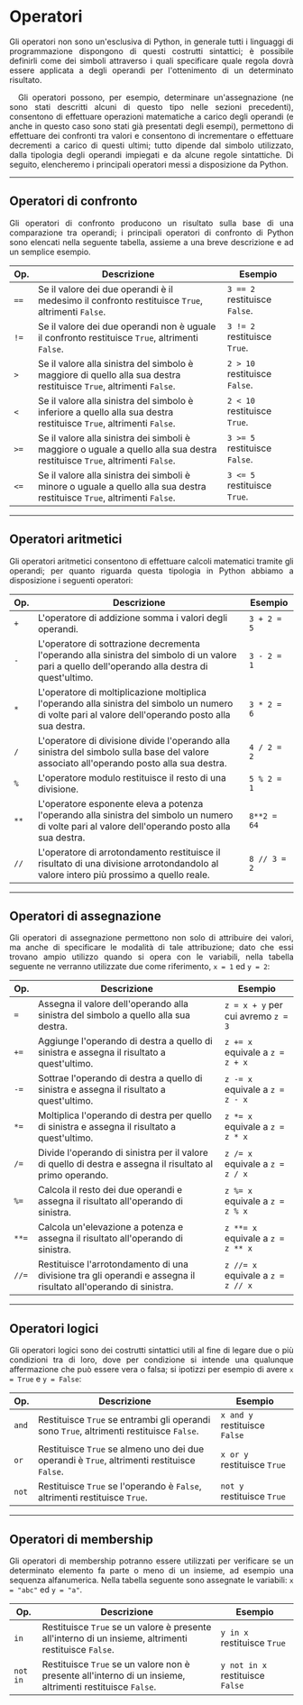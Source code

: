 # Operatori

<div style="text-align: justify;">
Gli operatori non sono un'esclusiva di Python, in generale tutti i linguaggi di programmazione dispongono di questi costrutti sintattici; è possibile definirli come dei simboli attraverso i quali specificare quale regola dovrà essere applicata a degli operandi per l'ottenimento di un determinato risultato. <br>

&nbsp; Gli operatori possono, per esempio, determinare un'assegnazione (ne sono stati descritti alcuni di questo tipo nelle sezioni precedenti), consentono di effettuare operazioni matematiche a carico degli operandi (e anche in questo caso sono stati già presentati degli esempi), permettono di effettuare dei confronti tra valori e consentono di incrementare o effettuare decrementi a carico di questi ultimi; tutto dipende dal simbolo utilizzato, dalla tipologia degli operandi impiegati e da alcune regole sintattiche. Di seguito, elencheremo i principali operatori messi a disposizione da Python.
</div>

------
## Operatori di confronto

<div style="text-align: justify;">
Gli operatori di confronto producono un risultato sulla base di una comparazione tra operandi; i principali operatori di confronto di Python sono elencati nella seguente tabella, assieme a una breve descrizione e ad un semplice esempio.
</div>

| **Op.** | **Descrizione** | **Esempio** |
| -- | -- | -- |
| <code>==</code> | Se il valore dei due operandi è il medesimo il confronto restituisce <code>True</code>, altrimenti <code>False</code>. | <code>3 == 2</code> restituisce <code>False</code>. |
| <code>!=</code> | Se il valore dei due operandi non è uguale il confronto restituisce <code>True</code>, altrimenti <code>False</code>. | <code>3 != 2</code> restituisce <code>True</code>. |
| <code>></code> | Se il valore alla sinistra del simbolo è maggiore di quello alla sua destra restituisce <code>True</code>, altrimenti <code>False</code>. | <code>2 > 10</code> restituisce <code>False</code>. |
| <code><</code> | Se il valore alla sinistra del simbolo è inferiore a quello alla sua destra restituisce <code>True</code>, altrimenti <code>False</code>. | <code>2 < 10</code> restituisce <code>True</code>. |
| <code>>=</code> | Se il valore alla sinistra dei simboli è maggiore o uguale a quello alla sua destra restituisce <code>True</code>, altrimenti <code>False</code>. | <code>3 >= 5</code> restituisce <code>False</code>. |
| <code><=</code> | Se il valore alla sinistra dei simboli è minore o uguale a quello alla sua destra restituisce <code>True</code>, altrimenti <code>False</code>. | <code>3 <= 5</code> restituisce <code>True</code>. |

------
## Operatori aritmetici

<div style="text-align: justify;">
Gli operatori aritmetici consentono di effettuare calcoli matematici tramite gli operandi; per quanto riguarda questa tipologia in Python abbiamo a disposizione i seguenti operatori:
</div>

| **Op.** | **Descrizione** | **Esempio** |
| -- | -- | -- |
| <code>+</code> | L'operatore di addizione somma i valori degli operandi. | <code>3 + 2 = 5</code> |
| <code>-</code> | L'operatore di sottrazione decrementa l'operando alla sinistra del simbolo di un valore pari a quello dell'operando alla destra di quest'ultimo. | <code>3 - 2 = 1</code> |
| <code>*</code> | L'operatore di moltiplicazione moltiplica l'operando alla sinistra del simbolo un numero di volte pari al valore dell'operando posto alla sua destra. | <code>3 * 2 = 6</code> |
| <code>/</code> | L'operatore di divisione divide l'operando alla sinistra del simbolo sulla base del valore associato all'operando posto alla sua destra. | <code>4 / 2 = 2</code> |
| <code>%</code> | L'operatore modulo restituisce il resto di una divisione. | <code>5 % 2 = 1</code> |
| <code>**</code> | L'operatore esponente eleva a potenza l'operando alla sinistra del simbolo un numero di volte pari al valore dell'operando posto alla sua destra. | <code>8**2 = 64</code> |
| <code>//</code> | L'operatore di arrotondamento restituisce il risultato di una divisione arrotondandolo al valore intero più prossimo a quello reale. | <code>8 // 3 = 2</code> |

------
## Operatori di assegnazione

<div style="text-align: justify;">
Gli operatori di assegnazione permettono non solo di attribuire dei valori, ma anche di specificare le modalità di tale attribuzione; dato che essi trovano ampio utilizzo quando si opera con le variabili, nella tabella seguente ne verranno utilizzate due come riferimento, <code>x = 1</code> ed <code>y = 2</code>:
</div>

| **Op.** | **Descrizione** | **Esempio** |
| -- | -- | -- |
| <code>=</code> | Assegna il valore dell'operando alla sinistra del simbolo a quello alla sua destra. | <code>z = x + y</code> per cui avremo <code>z = 3</code> |
| <code>+=</code> | Aggiunge l'operando di destra a quello di sinistra e assegna il risultato a quest'ultimo. | <code>z += x</code> equivale a <code>z = z + x</code> |
| <code>-=</code> | Sottrae l'operando di destra a quello di sinistra e assegna il risultato a quest'ultimo. | <code>z -= x</code> equivale a <code>z = z - x</code> |
| <code>*=</code> | Moltiplica l'operando di destra per quello di sinistra e assegna il risultato a quest'ultimo. | <code>z *= x</code> equivale a <code>z = z * x</code> |
| <code>/=</code> | Divide l'operando di sinistra per il valore di quello di destra e assegna il risultato al primo operando. | <code>z /= x</code> equivale a <code>z = z / x</code> |
| <code>%=</code> | Calcola il resto dei due operandi e assegna il risultato all'operando di sinistra. | <code>z %= x</code> equivale a <code>z = z % x</code> |
| <code>**=</code> | Calcola un'elevazione a potenza e assegna il risultato all'operando di sinistra. | <code>z \*\*= x</code> equivale a <code>z = z ** x</code> |
| <code>//=</code> | Restituisce l'arrotondamento di una divisione tra gli operandi e assegna il risultato all'operando di sinistra. | <code>z //= x</code> equivale a <code>z = z // x</code> |


------
## Operatori logici

<div style="text-align: justify;">
Gli operatori logici sono dei costrutti sintattici utili al fine di legare due o più condizioni tra di loro, dove per condizione si intende una qualunque affermazione che può essere vera o falsa; si ipotizzi per esempio di avere <code>x = True</code> e <code>y = False</code>: 
</div>

| **Op.** | **Descrizione** | **Esempio** |
| -- | -- | -- |
| <code>and</code> | Restituisce <code>True</code> se entrambi gli operandi sono <code>True</code>, altrimenti restituisce <code>False</code>. | <code>x and y</code> restituisce <code>False</code> |
| <code>or</code> | Restituisce <code>True</code> se almeno uno dei due operandi è <code>True</code>, altrimenti restituisce <code>False</code>. | <code>x or y</code> restituisce <code>True</code> |
| <code>not</code> | Restituisce <code>True</code> se l'operando è <code>False</code>, altrimenti restituisce <code>True</code>. | <code>not y</code> restituisce <code>True</code> |


------
## Operatori di membership

<div style="text-align: justify;">
Gli operatori di membership potranno essere utilizzati per verificare se un determinato elemento fa parte o meno di un insieme, ad esempio una sequenza alfanumerica. Nella tabella seguente sono assegnate le variabili: <code>x = "abc"</code> ed <code>y = "a"</code>.
</div>

| **Op.** | **Descrizione** | **Esempio** |
| -- | -- | -- |
| <code>in</code> | Restituisce <code>True</code> se un valore è presente all'interno di un insieme, altrimenti restituisce <code>False</code>. | <code>y in x</code> restituisce <code>True</code> |
| <code>not in</code> | Restituisce <code>True</code> se un valore non è presente all'interno di un insieme, altrimenti restituisce <code>False</code>. | <code>y not in x</code> restituisce <code>False</code> |


<link rel="stylesheet" href="https://maxcdn.bootstrapcdn.com/bootstrap/4.0.0/css/bootstrap.min.css" integrity="sha384-Gn5384xqQ1aoWXA+058RXPxPg6fy4IWvTNh0E263XmFcJlSAwiGgFAW/dAiS6JXm" crossorigin="anonymous">



<!-- 
---
## Equation

$$
\begin{align}\tag{1}
\label{eq:pythagoras}
x^2 + y^2 = z^2
\end{align} 
$$
-->